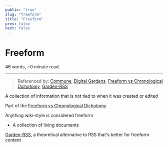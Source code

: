 ```yaml
---
public: "true"
slug: "freeform"
title: "Freeform"
prev: false
next: false
---
```

<script setup>
import { data } from '../../git.data.ts';
import { useData } from 'vitepress';
const pageData = useData();
</script>
<h1 class="p-name">Freeform</h1>
<p>46 words, ~0 minute read. <span v-html="data[`site/${pageData.page.value.relativePath}`]" /></p>
<hr/>

> Referenced by: [Commune](/garden/commune/index.md), [Digital Gardens](/garden/digital-gardens/index.md), [Freeform vs Chronological Dichotomy](/garden/freeform-vs-chronological-dichotomy/index.md), [Garden-RSS](/garden/garden-rss/index.md)

A collection of information that is not tied to when it was created or edited

Part of the [Freeform vs Chronological Dichotomy](/garden/freeform-vs-chronological-dichotomy/index.md)

Anything wiki-style is considered freeform
- A collection of living documents

[Garden-RSS](/garden/garden-rss/index.md), a theoretical alternative to RSS that's better for freeform content
